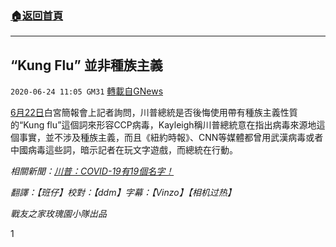 ###  [:house:返回首頁](https://github.com/ourhimalayas/txt)
---

## “Kung Flu” 並非種族主義
`2020-06-24 11:05 GM31` [轉載自GNews](https://gnews.org/zh-hant/244339/)

[6月22日](https://youtu.be/dFdOE30CfA8)白宮簡報會上記者詢問，川普總統是否後悔使用帶有種族主義性質的“Kung flu”這個詞來形容CCP病毒，Kayleigh稱川普總統意在指出病毒來源地這個事實，並不涉及種族主義，而且《紐約時報》、CNN等媒體都曾用武漢病毒或者中國病毒這些詞，暗示記者在玩文字遊戲，而總統在行動。

*相關新聞：[川普：COVID-19有19個名字！](https://gnews.org/zh-hans/241890/)*

*翻譯：【班仔】校對：【ddm】字幕：【Vinzo】【相机过热】*

*戰友之家玫瑰園小隊出品*

1

